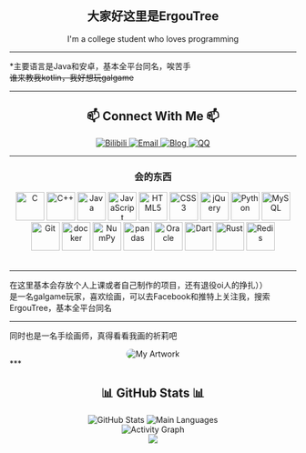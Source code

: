 <div align="center"><h2>大家好这里是ErgouTree </h2></div>
<div align="center">I'm a college student who loves programming</div>

***
*主要语言是Java和安卓，基本全平台同名，唉苦手  
~~谁来教我kotlin，我好想玩galgame~~  

***

<!-- Contact section with animated icons -->

<h2 align="center">📫 Connect With Me 📫</h2>
<div align="center">
  <a href="https://space.bilibili.com/142045656?spm_id_from=333.1007.0.0">
    <img src="https://img.shields.io/badge/Bilibili-树上的二狗-blue?style=for-the-badge&logo=bilibili&logoColor=white&color=00A1D6" alt="Bilibili"/>
  </a>
  <a href="mailto:zjm88822201@126.com">
    <img src="https://img.shields.io/badge/Email-zjm88822201@126.com-blue?style=for-the-badge&logo=mail.ru&logoColor=white&color=EA4335" alt="Email"/>
  </a>
  <a href="https://www.cnblogs.com/ErgouTree">
    <img src="https://img.shields.io/badge/Blog-ErgouTree-blue?style=for-the-badge&logo=blogger&logoColor=white&color=FF5722" alt="Blog"/>
  </a>
  <a href="#">
    <img src="https://img.shields.io/badge/QQ-1746928194-blue?style=for-the-badge&logo=tencent-qq&logoColor=white&color=12B7F5" alt="QQ"/>
  </a>
</div>

<!-- Skills section with modern badges -->

***

### <div align="center"><b>会的东西</b></div>
<table>
  <tr>
      <div align="center">
      <a href="https://en.wikipedia.org/wiki/C_(programming_language)" title="C"><img src="https://bgithub.xyz/get-icon/geticon/raw/master/icons/c.svg" alt="C" width="50px" height="50px"></a>
      <a href="https://isocpp.org/" title="C++"><img src="https://bgithub.xyz/get-icon/geticon/raw/master/icons/c-plusplus.svg" alt="C++" width="50px" height="50px"></a>
      <a href="https://www.java.com/" title="Java"><img src="https://bgithub.xyz/get-icon/geticon/raw/master/icons/java.svg" alt="Java" width="50px" height="50px"></a>
      <a href="https://developer.mozilla.org/en-US/docs/Web/JavaScript" title="JavaScript"><img src="https://bgithub.xyz/get-icon/geticon/raw/master/icons/javascript.svg" alt="JavaScript" width="50px" height="50px"></a>
      <a href="https://www.w3.org/TR/html5/" title="HTML5"><img src="https://bgithub.xyz/get-icon/geticon/raw/master/icons/html-5.svg" alt="HTML5" width="50px" height="50px"></a>
      <a href="https://www.w3.org/TR/CSS/" title="CSS3"><img src="https://bgithub.xyz/get-icon/geticon/raw/master/icons/css-3.svg" alt="CSS3" width="50px" height="50px"></a>
      <a href="https://jquery.com/" title="jQuery"><img src="https://bgithub.xyz/get-icon/geticon/raw/master/icons/jquery-icon.svg" alt="jQuery" width="50px" height="50px"></a>
      <a href="https://www.python.org/" title="Python"><img src="https://bgithub.xyz/get-icon/geticon/raw/master/icons/python.svg" alt="Python" width="50px" height="50px"></a>
      <a href="https://dev.mysql.com/" title="MySQL"><img src="https://bgithub.xyz/get-icon/geticon/raw/master/icons/mysql.svg" alt="MySQL" width="50px" height="50px"></a>
      <a href="https://git-scm.com/" title="Git"><img src="https://bgithub.xyz/get-icon/geticon/raw/master/icons/git-icon.svg" alt="Git" width="50px" height="50px"></a>
      <a href="https://www.docker.com/" title="docker"><img src="https://bgithub.xyz/get-icon/geticon/raw/master/icons/docker-icon.svg" alt="docker" width="50px" height="50px"></a>
      <a href="https://numpy.org/" title="NumPy"><img src="https://bgithub.xyz/get-icon/geticon/raw/master/icons/numpy-icon.svg" alt="NumPy" width="50px" height="50px"></a>
      <a href="https://pandas.pydata.org/" title="pandas"><img src="https://bgithub.xyz/get-icon/geticon/raw/master/icons/pandas-icon.svg" alt="pandas" width="50px" height="50px"></a>
      <a href="https://www.oracle.com/" title="Oracle"><img src="https://bgithub.xyz/get-icon/geticon/raw/master/icons/oracle.svg" alt="Oracle" width="50px" height="50px"></a>
      <a href="https://dart.dev/" title="Dart"><img src="https://bgithub.xyz/get-icon/geticon/raw/master/icons/dart.svg" alt="Dart" width="50px" height="50px"></a>
      <a href="https://www.rust-lang.org/" title="Rust"><img src="https://bgithub.xyz/get-icon/geticon/raw/master/icons/rust.svg" alt="Rust" width="50px" height="50px"></a>
      <a href="https://redis.io/" title="Redis"><img src="https://bgithub.xyz/get-icon/geticon/raw/master/icons/redis.svg" alt="Redis" width="50px" height="50px"></a>
    </div>
  </tr>
</table>

***
在这里基本会存放个人上课或者自己制作的项目，还有退役oi人的挣扎））  
是一名galgame玩家，喜欢绘画，可以去Facebook和推特上关注我，搜索ErgouTree，基本全平台同名  

***
同时也是一名手绘画师，真得看看我画的祈莉吧
<div align="center">
  <img src="pic/111.jpg" alt="My Artwork" style="border-radius: 10px; max-width: 50%;" />
</div>
***
<!-- GitHub Stats with animations -->
<h2 align="center">📊 GitHub Stats 📊</h2>
<div align="center">
  <img src="https://github-readme-stats.vercel.app/api?username=ergou10086&show_icons=true&theme=radical&count_private=true&hide_border=true" alt="GitHub Stats" />
  <img src="https://github-readme-stats.vercel.app/api/top-langs/?username=ergou10086&layout=compact" alt="Main Languages" />
</div>
<!-- Activity Graph -->
<div align="center">
  <img src="https://github-readme-activity-graph.vercel.app/graph?username=ergou10086&theme=tokyo-night&hide_border=true" alt="Activity Graph" />
</div>

<!-- Footer -->
<div align="center">
  <img src="https://capsule-render.vercel.app/api?type=waving&color=gradient&height=120&section=footer&animation=twinkling"/>
</div>
